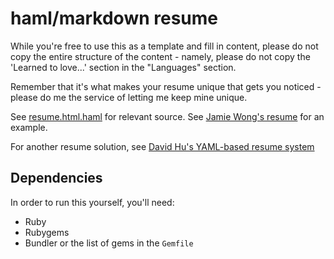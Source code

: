 haml/markdown resume
====================

While you're free to use this as a template and fill in content, please do not copy the entire structure of the content - namely, please do not copy the 'Learned to love...' section in the "Languages" section.

Remember that it's what makes your resume unique that gets you noticed - please do me the service of letting me keep mine unique.

See [resume.html.haml][] for relevant source.
See [Jamie Wong's resume][] for an example.

For another resume solution, see [David Hu's YAML-based resume system][YAML Resume]

[resume.html.haml]: https://github.com/phleet/resume/blob/master/resume.html.haml
[Jamie Wong's resume]: http://jamie-wong.com/resume
[YAML Resume]: https://github.com/divad12/resume

Dependencies
------------

In order to run this yourself, you'll need:

* Ruby
* Rubygems
* Bundler or the list of gems in the `Gemfile`
